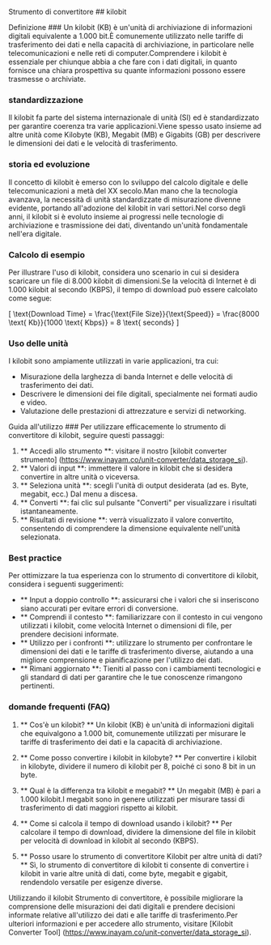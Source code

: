 Strumento di convertitore ## kilobit

Definizione ###
Un kilobit (KB) è un'unità di archiviazione di informazioni digitali equivalente a 1.000 bit.È comunemente utilizzato nelle tariffe di trasferimento dei dati e nella capacità di archiviazione, in particolare nelle telecomunicazioni e nelle reti di computer.Comprendere i kilobit è essenziale per chiunque abbia a che fare con i dati digitali, in quanto fornisce una chiara prospettiva su quante informazioni possono essere trasmesse o archiviate.

### standardizzazione
Il kilobit fa parte del sistema internazionale di unità (SI) ed è standardizzato per garantire coerenza tra varie applicazioni.Viene spesso usato insieme ad altre unità come Kilobyte (KB), Megabit (MB) e Gigabits (GB) per descrivere le dimensioni dei dati e le velocità di trasferimento.

### storia ed evoluzione
Il concetto di kilobit è emerso con lo sviluppo del calcolo digitale e delle telecomunicazioni a metà del XX secolo.Man mano che la tecnologia avanzava, la necessità di unità standardizzate di misurazione divenne evidente, portando all'adozione del kilobit in vari settori.Nel corso degli anni, il kilobit si è evoluto insieme ai progressi nelle tecnologie di archiviazione e trasmissione dei dati, diventando un'unità fondamentale nell'era digitale.

### Calcolo di esempio
Per illustrare l'uso di kilobit, considera uno scenario in cui si desidera scaricare un file di 8.000 kilobit di dimensioni.Se la velocità di Internet è di 1.000 kilobit al secondo (KBPS), il tempo di download può essere calcolato come segue:

\[ \text{Download Time} = \frac{\text{File Size}}{\text{Speed}} = \frac{8000 \text{ Kb}}{1000 \text{ Kbps}} = 8 \text{ seconds} \]

### Uso delle unità
I kilobit sono ampiamente utilizzati in varie applicazioni, tra cui:
- Misurazione della larghezza di banda Internet e delle velocità di trasferimento dei dati.
- Descrivere le dimensioni dei file digitali, specialmente nei formati audio e video.
- Valutazione delle prestazioni di attrezzature e servizi di networking.

Guida all'utilizzo ###
Per utilizzare efficacemente lo strumento di convertitore di kilobit, seguire questi passaggi:
1. ** Accedi allo strumento **: visitare il nostro [kilobit converter strumento] (https://www.inayam.co/unit-converter/data_storage_si).
2. ** Valori di input **: immettere il valore in kilobit che si desidera convertire in altre unità o viceversa.
3. ** Seleziona unità **: scegli l'unità di output desiderata (ad es. Byte, megabit, ecc.) Dal menu a discesa.
4. ** Converti **: fai clic sul pulsante "Converti" per visualizzare i risultati istantaneamente.
5. ** Risultati di revisione **: verrà visualizzato il valore convertito, consentendo di comprendere la dimensione equivalente nell'unità selezionata.

### Best practice
Per ottimizzare la tua esperienza con lo strumento di convertitore di kilobit, considera i seguenti suggerimenti:
- ** Input a doppio controllo **: assicurarsi che i valori che si inseriscono siano accurati per evitare errori di conversione.
- ** Comprendi il contesto **: familiarizzare con il contesto in cui vengono utilizzati i kilobit, come velocità Internet o dimensioni di file, per prendere decisioni informate.
- ** Utilizzo per i confronti **: utilizzare lo strumento per confrontare le dimensioni dei dati e le tariffe di trasferimento diverse, aiutando a una migliore comprensione e pianificazione per l'utilizzo dei dati.
- ** Rimani aggiornato **: Tieniti al passo con i cambiamenti tecnologici e gli standard di dati per garantire che le tue conoscenze rimangono pertinenti.

### domande frequenti (FAQ)

1. ** Cos'è un kilobit? **
Un kilobit (KB) è un'unità di informazioni digitali che equivalgono a 1.000 bit, comunemente utilizzati per misurare le tariffe di trasferimento dei dati e la capacità di archiviazione.

2. ** Come posso convertire i kilobit in kilobyte? **
Per convertire i kilobit in kilobyte, dividere il numero di kilobit per 8, poiché ci sono 8 bit in un byte.

3. ** Qual è la differenza tra kilobit e megabit? **
Un megabit (MB) è pari a 1.000 kilobit.I megabit sono in genere utilizzati per misurare tassi di trasferimento di dati maggiori rispetto ai kilobit.

4. ** Come si calcola il tempo di download usando i kilobit? **
Per calcolare il tempo di download, dividere la dimensione del file in kilobit per velocità di download in kilobit al secondo (KBPS).

5. ** Posso usare lo strumento di convertitore Kilobit per altre unità di dati? **
Sì, lo strumento di convertitore di kilobit ti consente di convertire i kilobit in varie altre unità di dati, come byte, megabit e gigabit, rendendolo versatile per esigenze diverse.

Utilizzando il kilobit Strumento di convertitore, è possibile migliorare la comprensione delle misurazioni dei dati digitali e prendere decisioni informate relative all'utilizzo dei dati e alle tariffe di trasferimento.Per ulteriori informazioni e per accedere allo strumento, visitare [Kilobit Converter Tool] (https://www.inayam.co/unit-converter/data_storage_si).
